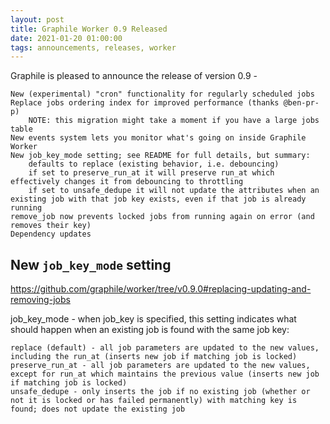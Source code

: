 ```yaml
---
layout: post
title: Graphile Worker 0.9 Released
date: 2021-01-20 01:00:00
tags: announcements, releases, worker
---
```


<p class='intro'>
Graphile is pleased to announce the release of version 0.9 -  
</p>


    New (experimental) "cron" functionality for regularly scheduled jobs
    Replace jobs ordering index for improved performance (thanks @ben-pr-p)
        NOTE: this migration might take a moment if you have a large jobs table
    New events system lets you monitor what's going on inside Graphile Worker
    New job_key_mode setting; see README for full details, but summary:
        defaults to replace (existing behavior, i.e. debouncing)
        if set to preserve_run_at it will preserve run_at which effectively changes it from debouncing to throttling
        if set to unsafe_dedupe it will not update the attributes when an existing job with that job key exists, even if that job is already running
    remove_job now prevents locked jobs from running again on error (and removes their key)
    Dependency updates

## New `job_key_mode` setting

https://github.com/graphile/worker/tree/v0.9.0#replacing-updating-and-removing-jobs

job_key_mode - when job_key is specified, this setting indicates what should happen when an existing job is found with the same job key:

    replace (default) - all job parameters are updated to the new values, including the run_at (inserts new job if matching job is locked)
    preserve_run_at - all job parameters are updated to the new values, except for run_at which maintains the previous value (inserts new job if matching job is locked)
    unsafe_dedupe - only inserts the job if no existing job (whether or not it is locked or has failed permanently) with matching key is found; does not update the existing job

